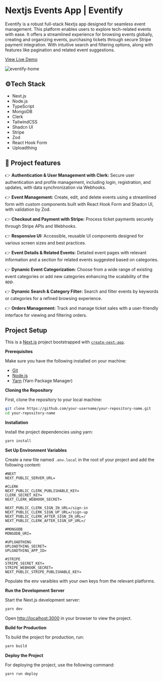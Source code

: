 # Nextjs Events App | Eventify 

Eventify is a robust full-stack Nextjs app designed for seamless event management. This platform enables users to explore tech-related events with ease. It offers a streamlined experience for browsing events globally, creating and organizing events, purchasing tickets through secure Stripe payment integration. With intuitive search and filtering options, along with features like pagination and related event suggestions.

[View Live Demo](https://nextjs-events-app-bay.vercel.app/)

![eventify-home](https://github.com/user-attachments/assets/49ec30ca-8a60-4d98-95b3-241a52bbb1a2)

## ⚙️Tech Stack
- Next.js
- Node.js
- TypeScript
- MongoDB
- Clerk
- TailwindCSS
- Shadcn UI
- Stripe
- Zod
- React Hook Form
- Uploadthing

## 🚀 Project features 

👉 **Authentication & User Management with Clerk:** Secure user authentication and profile management, including login, registration, and updates, with data synchronization via Webhooks.

👉 **Event Management:** Create, edit, and delete events using a streamlined form with custom components built with React Hook Form and Shadcn UI, with validation by Zod.

👉 **Checkout and Payment with Stripe:** Process ticket payments securely through Stripe APIs and Webhooks.

👉 **Responsive UI:** Accessible, reusable UI components designed for various screen sizes and best practices.

👉 **Event Details & Related Events:** Detailed event pages with relevant information and a section for related events suggested based on categories.

👉 **Dynamic Event Categorization:** Choose from a wide range of existing event categories or add new categories enhancing the scalability of the app.

👉 **Dynamic Search & Category Filter:** Search and filter events by keywords or categories for a refined browsing experience.

👉 **Orders Management:** Track and manage ticket sales with a user-friendly interface for viewing and filtering orders.


## Project Setup

This is a [Next.js](https://nextjs.org/) project bootstrapped with [`create-next-app`](https://github.com/vercel/next.js/tree/canary/packages/create-next-app).

**Prerequisites**

Make sure you have the following installed on your machine:

- [Git](https://git-scm.com/)
- [Node.js](https://nodejs.org/en)
- [Yarn](https://yarnpkg.com/) (Yarn Package Manager)

**Cloning the Repository**

First, clone the repository to your local machine:

```bash
git clone https://github.com/your-username/your-repository-name.git
cd your-repository-name
```

**Installation**

Install the project dependencies using yarn:

```bash
yarn install
```

**Set Up Environment Variables**

Create a new file named `.env.local` in the root of your project and add the following content:

```env
#NEXT
NEXT_PUBLIC_SERVER_URL=

#CLERK
NEXT_PUBLIC_CLERK_PUBLISHABLE_KEY=
CLERK_SECRET_KEY=
NEXT_CLERK_WEBHOOK_SECRET=

NEXT_PUBLIC_CLERK_SIGN_IN_URL=/sign-in
NEXT_PUBLIC_CLERK_SIGN_UP_URL=/sign-up
NEXT_PUBLIC_CLERK_AFTER_SIGN_IN_URL=/
NEXT_PUBLIC_CLERK_AFTER_SIGN_UP_URL=/

#MONGODB
MONGODB_URI=

#UPLOADTHING
UPLOADTHING_SECRET=
UPLOADTHING_APP_ID=

#STRIPE
STRIPE_SECRET_KEY=
STRIPE_WEBHOOK_SECRET=
NEXT_PUBLIC_STRIPE_PUBLISHABLE_KEY=
```
Populate the env varaibles with your own keys from the relevant platforms.

**Run the Development Server**

Start the Next.js development server:

```bash
yarn dev
```

Open [http://localhost:3000](http://localhost:3000) in your browser to view the project.

**Build for Production**

To build the project for production, run:

```bash
yarn build
```

**Deploy the Project**

For deploying the project, use the following command:

```bash
yarn run deploy
```


